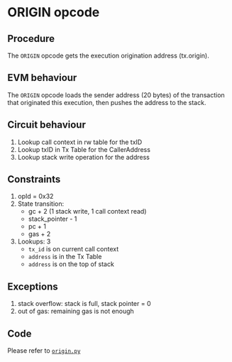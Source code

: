 # ORIGIN opcode

## Procedure

The `ORIGIN` opcode gets the execution origination address (tx.origin).

## EVM behaviour

The `ORIGIN` opcode loads the sender address (20 bytes) of the transaction that originated this execution, then pushes the address to the stack.

## Circuit behaviour

1. Lookup call context in rw table for the txID
2. Lookup txID in Tx Table for the CallerAddress
3. Lookup stack write operation for the address

## Constraints

1. opId = 0x32
2. State transition:
   - gc + 2 (1 stack write, 1 call context read)
   - stack_pointer - 1
   - pc + 1
   - gas + 2
3. Lookups: 3
   - `tx_id` is on current call context
   - `address` is in the Tx Table
   - `address` is on the top of stack

## Exceptions

1. stack overflow: stack is full, stack pointer = 0
2. out of gas: remaining gas is not enough

## Code

Please refer to [`origin.py`](src/zkevm_specs/evm/execution/origin.py)
